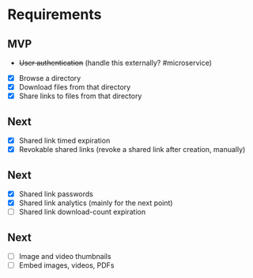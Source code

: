 # Requirements

## MVP

- ~~User authentication~~ (handle this externally? #microservice)
- [x] Browse a directory
- [x] Download files from that directory
- [x] Share links to files from that directory

## Next

- [x] Shared link timed expiration
- [x] Revokable shared links (revoke a shared link after creation, manually)

## Next

- [x] Shared link passwords
- [x] Shared link analytics (mainly for the next point)
- [ ] Shared link download-count expiration

## Next

- [ ] Image and video thumbnails
- [ ] Embed images, videos, PDFs
